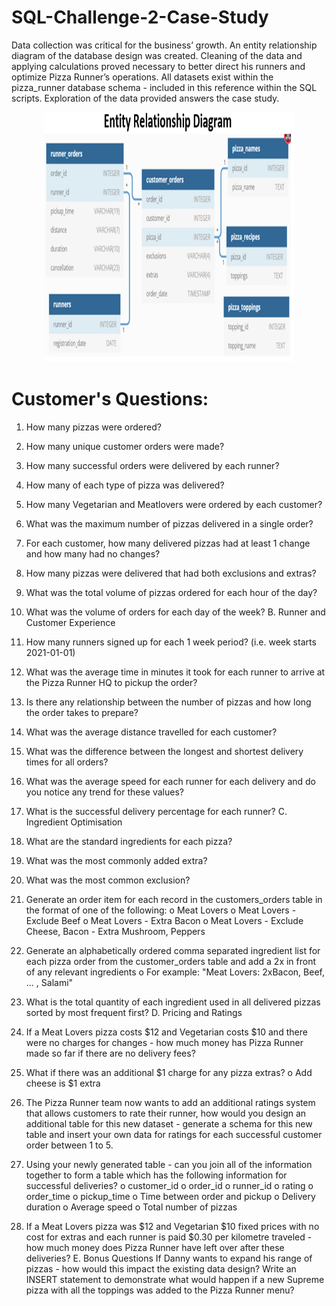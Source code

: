 # SQL-Challenge-2-Case-Study
Data collection was critical for the business’ growth.  An entity relationship diagram of the database design was created.  Cleaning of the data and applying calculations proved necessary to better direct his runners and optimize Pizza Runner’s operations.  All datasets exist within the pizza_runner database schema - included in this reference within the SQL scripts.  Exploration of the data provided answers the case study.

<p align="center">
  <img width="400" height="400" src="https://github.com/jacquie0583/SQL-Challenge-2-Case-Study/blob/main/Picture1.png">
</p>

#  Customer's Questions:
1.	How many pizzas were ordered?


2.	How many unique customer orders were made?
3.	How many successful orders were delivered by each runner?
4.	How many of each type of pizza was delivered?
5.	How many Vegetarian and Meatlovers were ordered by each customer?
6.	What was the maximum number of pizzas delivered in a single order?
7.	For each customer, how many delivered pizzas had at least 1 change and how many had no changes?
8.	How many pizzas were delivered that had both exclusions and extras?
9.	What was the total volume of pizzas ordered for each hour of the day?
10.	What was the volume of orders for each day of the week?
B. Runner and Customer Experience
1.	How many runners signed up for each 1 week period? (i.e. week starts 2021-01-01)
2.	What was the average time in minutes it took for each runner to arrive at the Pizza Runner HQ to pickup the order?
3.	Is there any relationship between the number of pizzas and how long the order takes to prepare?
4.	What was the average distance travelled for each customer?
5.	What was the difference between the longest and shortest delivery times for all orders?
6.	What was the average speed for each runner for each delivery and do you notice any trend for these values?
7.	What is the successful delivery percentage for each runner?
C. Ingredient Optimisation
1.	What are the standard ingredients for each pizza?
2.	What was the most commonly added extra?
3.	What was the most common exclusion?
4.	Generate an order item for each record in the customers_orders table in the format of one of the following:
o	Meat Lovers
o	Meat Lovers - Exclude Beef
o	Meat Lovers - Extra Bacon
o	Meat Lovers - Exclude Cheese, Bacon - Extra Mushroom, Peppers
5.	Generate an alphabetically ordered comma separated ingredient list for each pizza order from the customer_orders table and add a 2x in front of any relevant ingredients
o	For example: "Meat Lovers: 2xBacon, Beef, ... , Salami"
6.	What is the total quantity of each ingredient used in all delivered pizzas sorted by most frequent first?
D. Pricing and Ratings
1.	If a Meat Lovers pizza costs $12 and Vegetarian costs $10 and there were no charges for changes - how much money has Pizza Runner made so far if there are no delivery fees?
2.	What if there was an additional $1 charge for any pizza extras?
o	Add cheese is $1 extra
3.	The Pizza Runner team now wants to add an additional ratings system that allows customers to rate their runner, how would you design an additional table for this new dataset - generate a schema for this new table and insert your own data for ratings for each successful customer order between 1 to 5.
4.	Using your newly generated table - can you join all of the information together to form a table which has the following information for successful deliveries?
o	customer_id
o	order_id
o	runner_id
o	rating
o	order_time
o	pickup_time
o	Time between order and pickup
o	Delivery duration
o	Average speed
o	Total number of pizzas
5.	If a Meat Lovers pizza was $12 and Vegetarian $10 fixed prices with no cost for extras and each runner is paid $0.30 per kilometre traveled - how much money does Pizza Runner have left over after these deliveries?
E. Bonus Questions
If Danny wants to expand his range of pizzas - how would this impact the existing data design? Write an INSERT statement to demonstrate what would happen if a new Supreme pizza with all the toppings was added to the Pizza Runner menu?

